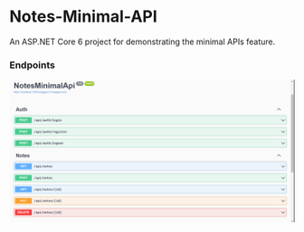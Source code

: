 # Notes-Minimal-API
An ASP.NET Core 6 project for demonstrating the minimal APIs feature.

### Endpoints 
![Demo](/NotesMinimalApi/demo/endpoints.png)
